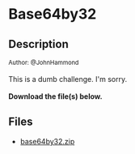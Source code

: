 # Base64by32

## Description

<small>Author: @JohnHammond</small><br><br>This is a dumb challenge. I'm sorry. <br><br> <b>Download the file(s) below.</b>


## Files

* [base64by32.zip](files/base64by32.zip)

